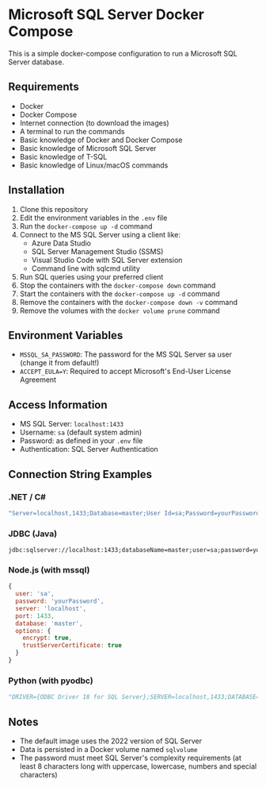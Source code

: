 # Microsoft SQL Server Docker Compose
This is a simple docker-compose configuration to run a Microsoft SQL Server database.

## Requirements
- Docker
- Docker Compose
- Internet connection (to download the images)
- A terminal to run the commands
- Basic knowledge of Docker and Docker Compose
- Basic knowledge of Microsoft SQL Server
- Basic knowledge of T-SQL
- Basic knowledge of Linux/macOS commands

## Installation
1. Clone this repository
2. Edit the environment variables in the `.env` file
3. Run the `docker-compose up -d` command
4. Connect to the MS SQL Server using a client like:
   - Azure Data Studio
   - SQL Server Management Studio (SSMS)
   - Visual Studio Code with SQL Server extension
   - Command line with sqlcmd utility
5. Run SQL queries using your preferred client
6. Stop the containers with the `docker-compose down` command
7. Start the containers with the `docker-compose up -d` command
8. Remove the containers with the `docker-compose down -v` command
9. Remove the volumes with the `docker volume prune` command

## Environment Variables
- `MSSQL_SA_PASSWORD`: The password for the MS SQL Server sa user (change it from default!)
- `ACCEPT_EULA=Y`: Required to accept Microsoft's End-User License Agreement

## Access Information
- MS SQL Server: `localhost:1433`
- Username: `sa` (default system admin)
- Password: as defined in your `.env` file
- Authentication: SQL Server Authentication

## Connection String Examples
### .NET / C#
```csharp
"Server=localhost,1433;Database=master;User Id=sa;Password=yourPassword;TrustServerCertificate=True;"
```

### JDBC (Java)
```
jdbc:sqlserver://localhost:1433;databaseName=master;user=sa;password=yourPassword;encrypt=true;trustServerCertificate=true;
```

### Node.js (with mssql)
```javascript
{
  user: 'sa',
  password: 'yourPassword',
  server: 'localhost',
  port: 1433,
  database: 'master',
  options: {
    encrypt: true,
    trustServerCertificate: true
  }
}
```

### Python (with pyodbc)
```python
"DRIVER={ODBC Driver 18 for SQL Server};SERVER=localhost,1433;DATABASE=master;UID=sa;PWD=yourPassword;TrustServerCertificate=yes;"
```

## Notes
- The default image uses the 2022 version of SQL Server
- Data is persisted in a Docker volume named `sqlvolume`
- The password must meet SQL Server's complexity requirements (at least 8 characters long with uppercase, lowercase, numbers and special characters)
